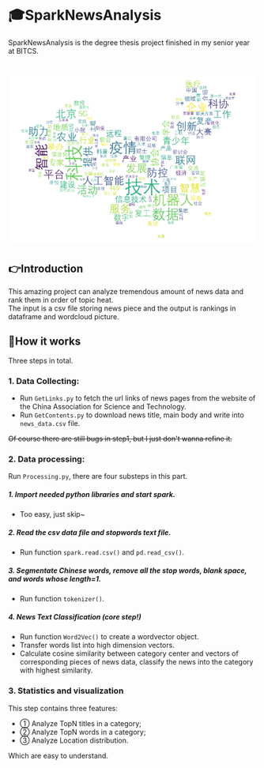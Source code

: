 # 🎓SparkNewsAnalysis
SparkNewsAnalysis is the degree thesis project finished in my senior year at BITCS.

<h1 align="center">
  <img src="https://github.com/EasonGuo666/SparkNewsAnalysis/blob/master/data/wordcloud.png" alt="wordcloud" width="600">
</h1>

## 👉Introduction
This amazing project can analyze tremendous amount of news data and rank them in order of topic heat.
<br/>The input is a csv file storing news piece and the output is rankings in dataframe and wordcloud picture.

## 🎯How it works

Three steps in total.

### 1. Data Collecting:

- Run `GetLinks.py` to fetch the url links of news pages from the website of the China Association for Science and Technology.
- Run `GetContents.py` to download news title, main body and write into `news_data.csv` file.

~~Of course there are still bugs in step1, but I just don't wanna refine it.~~

### 2. Data processing:
Run `Processing.py`, there are four substeps in this part.

##### 1. Import needed python libraries and start spark.
- Too easy, just skip~

##### 2. Read the csv data file and stopwords text file.
- Run function `spark.read.csv()` and `pd.read_csv()`.

##### 3. Segmentate Chinese words, remove all the stop words, blank space, and words whose length=1.
- Run function `tokenizer()`.

##### 4. News Text Classification (core step!)
- Run function `Word2Vec()` to create a wordvector object.
- Transfer words list into high dimension vectors.
- Calculate cosine similarity between category center and vectors of corresponding pieces of news data, classify the news into the category with highest similarity.

### 3. Statistics and visualization

This step contains three features:
- ① Analyze TopN titles in a category;
- ② Analyze TopN words in a category;
- ③ Analyze Location distribution.

Which are easy to understand.
